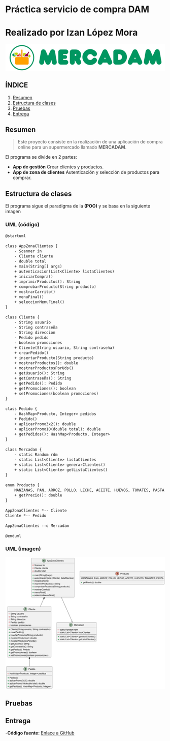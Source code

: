 # Práctica servicio de compra DAM
# Realizado por Izan López Mora
![MERCADAM.png](MERCADAM.png)

## ÍNDICE

1.  [Resumen](#resumen)
2. [Estructura de clases](#estructura-de-clases)
3. [Pruebas](#pruebas)
4. [Entrega](#entrega)

## Resumen
> Este proyecto consiste en la realización de una aplicación de compra online para un supermercado llamado **MERCADAM**.

El programa se divide en 2 partes:
- **App de gestión** Crear clientes y productos.
- **App de zona de clientes** Autenticación y selección de productos para comprar.


## Estructura de clases
El programa sigue el paradigma de la **(POO)** y se basa en la siguiente imagen

### UML (código)
````Plant UML
@startuml

class AppZonaClientes {
    - Scanner in
    - Cliente cliente
    - double total
    + main(String[] args)
    + autenticacion(List<Cliente> listaClientes)
    + iniciarCompra()
    + imprimirProductos(): String
    + comprobarProducto(String producto)
    + mostrarCarrito()
    + menuFinal()
    + seleccionMenuFinal()
}

class Cliente {
    - String usuario
    - String contraseña
    - String direccion
    - Pedido pedido
    - boolean promociones
    + Cliente(String usuario, String contraseña)
    + crearPedido()
    + insertarProducto(String producto)
    + mostrarProductos(): double
    + mostrarProductosPorUds()
    + getUsuario(): String
    + getContraseña(): String
    + getPedido(): Pedido
    + getPromociones(): boolean
    + setPromociones(boolean promociones)
}

class Pedido {
    - HashMap<Producto, Integer> pedidos
    + Pedido()
    + aplicarPromo3x2(): double
    + aplicarPromo10(double total): double
    + getPedidos(): HashMap<Producto, Integer>
}

class Mercadam {
    - static Random rdm
    - static List<Cliente> listaClientes
    + static List<Cliente> generarClientes()
    + static List<Cliente> getListaClientes()
}

enum Producto {
    MANZANAS, PAN, ARROZ, POLLO, LECHE, ACEITE, HUEVOS, TOMATES, PASTA
    + getPrecio(): double
}

AppZonaClientes *-- Cliente
Cliente *-- Pedido

AppZonaClientes --o Mercadam

@enduml
````
### UML (imagen)
![DiagramaMercadam.png](DiagramaMercadam.png)

## Pruebas
## Entrega
-**Código fuente:** [Enlace a GitHub](Proyecto/src/main/java/org/example)
